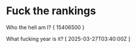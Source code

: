 # Fuck the rankings

Who the hell am I?
{ 15406500 }

What fucking year is it?
[ 2025-03-27T03:40:00Z ]
